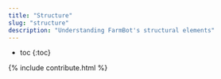 ```yaml
---
title: "Structure"
slug: "structure"
description: "Understanding FarmBot's structural elements"
---
```


* toc
{:toc}

{% include contribute.html %}
